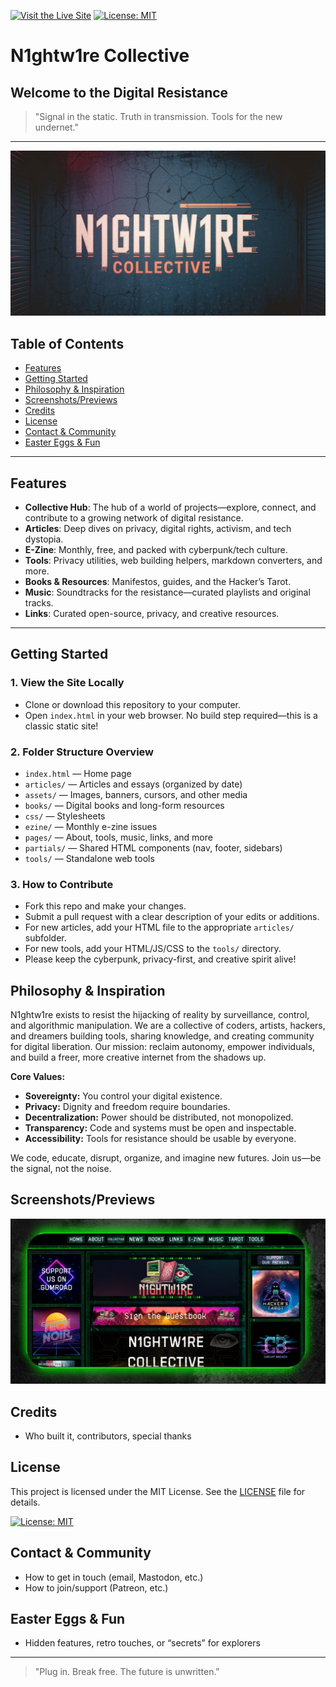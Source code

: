 [![Visit the Live Site](https://img.shields.io/badge/Live%20Site-n1ghtw1re.neocities.org-blue?style=for-the-badge)](https://n1ghtw1re.neocities.org/)
[![License: MIT](https://img.shields.io/badge/License-MIT-yellow.svg?style=for-the-badge)](https://opensource.org/licenses/MIT)

# N1ghtw1re Collective

## Welcome to the Digital Resistance

> "Signal in the static. Truth in transmission. Tools for the new undernet."

---

![N1ghtw1re Hero Banner](assets/images/general/n1ghtw1re_hero.jpg)

## Table of Contents
- [Features](#features)
- [Getting Started](#getting-started)
- [Philosophy & Inspiration](#philosophy--inspiration)
- [Screenshots/Previews](#screenshotspreviews)
- [Credits](#credits)
- [License](#license)
- [Contact & Community](#contact--community)
- [Easter Eggs & Fun](#easter-eggs--fun)

---

## Features
- **Collective Hub**: The hub of a world of projects—explore, connect, and contribute to a growing network of digital resistance.
- **Articles**: Deep dives on privacy, digital rights, activism, and tech dystopia.
- **E-Zine**: Monthly, free, and packed with cyberpunk/tech culture.
- **Tools**: Privacy utilities, web building helpers, markdown converters, and more.
- **Books & Resources**: Manifestos, guides, and the Hacker’s Tarot.
- **Music**: Soundtracks for the resistance—curated playlists and original tracks.
- **Links**: Curated open-source, privacy, and creative resources.

---

## Getting Started

### 1. View the Site Locally

- Clone or download this repository to your computer.
- Open `index.html` in your web browser. No build step required—this is a classic static site!

### 2. Folder Structure Overview

- `index.html` — Home page
- `articles/` — Articles and essays (organized by date)
- `assets/` — Images, banners, cursors, and other media
- `books/` — Digital books and long-form resources
- `css/` — Stylesheets
- `ezine/` — Monthly e-zine issues
- `pages/` — About, tools, music, links, and more
- `partials/` — Shared HTML components (nav, footer, sidebars)
- `tools/` — Standalone web tools

### 3. How to Contribute

- Fork this repo and make your changes.
- Submit a pull request with a clear description of your edits or additions.
- For new articles, add your HTML file to the appropriate `articles/` subfolder.
- For new tools, add your HTML/JS/CSS to the `tools/` directory.
- Please keep the cyberpunk, privacy-first, and creative spirit alive!

## Philosophy & Inspiration

N1ghtw1re exists to resist the hijacking of reality by surveillance, control, and algorithmic manipulation. We are a collective of coders, artists, hackers, and dreamers building tools, sharing knowledge, and creating community for digital liberation. Our mission: reclaim autonomy, empower individuals, and build a freer, more creative internet from the shadows up.

**Core Values:**
- **Sovereignty:** You control your digital existence.
- **Privacy:** Dignity and freedom require boundaries.
- **Decentralization:** Power should be distributed, not monopolized.
- **Transparency:** Code and systems must be open and inspectable.
- **Accessibility:** Tools for resistance should be usable by everyone.

We code, educate, disrupt, organize, and imagine new futures. Join us—be the signal, not the noise.

## Screenshots/Previews

![N1ghtw1re Site Screenshot](assets/images/general/n1ghtw1re_screen_shot.jpg)

## Credits
- Who built it, contributors, special thanks

## License

This project is licensed under the MIT License. See the [LICENSE](css/LICENSE) file for details.

[![License: MIT](https://img.shields.io/badge/License-MIT-yellow.svg?style=flat-square)](https://opensource.org/licenses/MIT)

## Contact & Community
- How to get in touch (email, Mastodon, etc.)
- How to join/support (Patreon, etc.)

## Easter Eggs & Fun
- Hidden features, retro touches, or “secrets” for explorers

---

> "Plug in. Break free. The future is unwritten."

